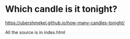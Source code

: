 # Which candle is it tonight?

https://ubershmekel.github.io/how-many-candles-tonight/

All the source is in index.html


